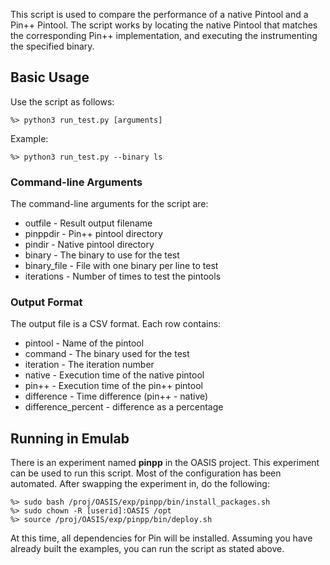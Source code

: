 This script is used to compare the performance of a native Pintool
and a Pin++ Pintool. The script works by locating the native Pintool
that matches the corresponding Pin++ implementation, and executing
the instrumenting the specified binary.

Basic Usage
------------

Use the script as follows:

    %> python3 run_test.py [arguments]
    
Example:    

    %> python3 run_test.py --binary ls

### Command-line Arguments

The command-line arguments for the script are:

* outfile - Result output filename
* pinppdir - Pin++ pintool directory
* pindir - Native pintool directory
* binary - The binary to use for the test
* binary\_file - File with one binary per line to test
* iterations - Number of times to test the pintools

### Output Format

The output file is a CSV format.  Each row contains:

* pintool - Name of the pintool
* command - The binary used for the test
* iteration - The iteration number
* native - Execution time of the native pintool
* pin++ - Execution time of the pin++ pintool
* difference - Time difference (pin++ - native)
* difference\_percent - difference as a percentage

Running in Emulab
------------------

There is an experiment named **pinpp** in the OASIS project. This 
experiment can be used to run this script. Most of the configuration 
has been automated.  After swapping the experiment in, do the 
following:

    %> sudo bash /proj/OASIS/exp/pinpp/bin/install_packages.sh
    %> sudo chown -R [userid]:OASIS /opt
    %> source /proj/OASIS/exp/pinpp/bin/deploy.sh

At this time, all dependencies for Pin will be installed. Assuming you
have already built the examples, you can run the script as stated above.

